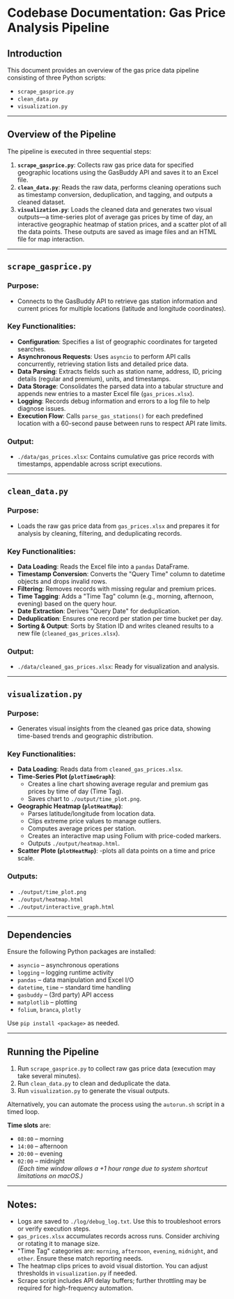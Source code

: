 # Codebase Documentation: Gas Price Analysis Pipeline

## Introduction

This document provides an overview of the gas price data pipeline consisting of three Python scripts:

- `scrape_gasprice.py`
- `clean_data.py`
- `visualization.py`

---

## Overview of the Pipeline

The pipeline is executed in three sequential steps:

1. **`scrape_gasprice.py`**: Collects raw gas price data for specified geographic locations using the GasBuddy API and saves it to an Excel file.
2. **`clean_data.py`**: Reads the raw data, performs cleaning operations such as timestamp conversion, deduplication, and tagging, and outputs a cleaned dataset.
3. **`visualization.py`**: Loads the cleaned data and generates two visual outputs—a time-series plot of average gas prices by time of day, an interactive geographic heatmap of station prices, and a scatter plot of all the data points. These outputs are saved as image files and an HTML file for map interaction.

---

## `scrape_gasprice.py`

### Purpose:

- Connects to the GasBuddy API to retrieve gas station information and current prices for multiple locations (latitude and longitude coordinates).

### Key Functionalities:

- **Configuration**: Specifies a list of geographic coordinates for targeted searches.
- **Asynchronous Requests**: Uses `asyncio` to perform API calls concurrently, retrieving station lists and detailed price data.
- **Data Parsing**: Extracts fields such as station name, address, ID, pricing details (regular and premium), units, and timestamps.
- **Data Storage**: Consolidates the parsed data into a tabular structure and appends new entries to a master Excel file (`gas_prices.xlsx`).
- **Logging**: Records debug information and errors to a log file to help diagnose issues.
- **Execution Flow**: Calls `parse_gas_stations()` for each predefined location with a 60-second pause between runs to respect API rate limits.

### Output:

- `./data/gas_prices.xlsx`: Contains cumulative gas price records with timestamps, appendable across script executions.

---

## `clean_data.py`

### Purpose:

- Loads the raw gas price data from `gas_prices.xlsx` and prepares it for analysis by cleaning, filtering, and deduplicating records.

### Key Functionalities:

- **Data Loading**: Reads the Excel file into a `pandas` DataFrame.
- **Timestamp Conversion**: Converts the "Query Time" column to datetime objects and drops invalid rows.
- **Filtering**: Removes records with missing regular and premium prices.
- **Time Tagging**: Adds a "Time Tag" column (e.g., morning, afternoon, evening) based on the query hour.
- **Date Extraction**: Derives "Query Date" for deduplication.
- **Deduplication**: Ensures one record per station per time bucket per day.
- **Sorting & Output**: Sorts by Station ID and writes cleaned results to a new file (`cleaned_gas_prices.xlsx`).

### Output:

- `./data/cleaned_gas_prices.xlsx`: Ready for visualization and analysis.

---

## `visualization.py`

### Purpose:

- Generates visual insights from the cleaned gas price data, showing time-based trends and geographic distribution.

### Key Functionalities:

- **Data Loading**: Reads data from `cleaned_gas_prices.xlsx`.
- **Time-Series Plot (`plotTimeGraph`)**:
  - Creates a line chart showing average regular and premium gas prices by time of day (Time Tag).
  - Saves chart to `./output/time_plot.png`.
- **Geographic Heatmap (`plotHeatMap`)**:
  - Parses latitude/longitude from location data.
  - Clips extreme price values to manage outliers.
  - Computes average prices per station.
  - Creates an interactive map using Folium with price-coded markers.
  - Outputs `./output/heatmap.html`.
- **Scatter Plote (`plotHeatMap`)**:
  -plots all data points on a time and price scale.

### Outputs:

- `./output/time_plot.png`
- `./output/heatmap.html`
- `./output/interactive_graph.html`

---

## Dependencies

Ensure the following Python packages are installed:

- `asyncio` – asynchronous operations
- `logging` – logging runtime activity
- `pandas` – data manipulation and Excel I/O
- `datetime`, `time` – standard time handling
- `gasbuddy` – (3rd party) API access
- `matplotlib` – plotting
- `folium`, `branca`, `plotly`

Use `pip install <package>` as needed.

---

## Running the Pipeline

1. Run `scrape_gasprice.py` to collect raw gas price data (execution may take several minutes).
2. Run `clean_data.py` to clean and deduplicate the data.
3. Run `visualization.py` to generate the visual outputs.

Alternatively, you can automate the process using the `autorun.sh` script in a timed loop.

**Time slots** are:

- `08:00` – morning
- `14:00` – afternoon
- `20:00` – evening
- `02:00` – midnight  
  _(Each time window allows a +1 hour range due to system shortcut limitations on macOS.)_

---

## Notes:

- Logs are saved to `./log/debug_log.txt`. Use this to troubleshoot errors or verify execution steps.
- `gas_prices.xlsx` accumulates records across runs. Consider archiving or rotating it to manage size.
- "Time Tag" categories are: `morning`, `afternoon`, `evening`, `midnight`, and `other`. Ensure these match reporting needs.
- The heatmap clips prices to avoid visual distortion. You can adjust thresholds in `visualization.py` if needed.
- Scrape script includes API delay buffers; further throttling may be required for high-frequency automation.

